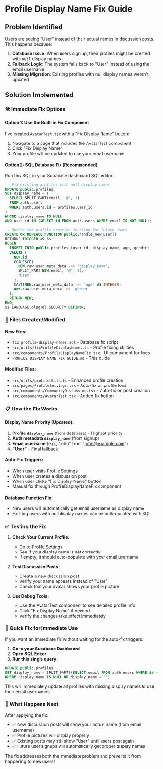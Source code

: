# Profile Display Name Fix Guide

## Problem Identified
Users are seeing "User" instead of their actual names in discussion posts. This happens because:

1. **Database Issue**: When users sign up, their profiles might be created with `null` display names
2. **Fallback Logic**: The system falls back to "User" instead of using the email username
3. **Missing Migration**: Existing profiles with null display names weren't updated

## Solution Implemented

### 🛠️ **Immediate Fix Options**

#### Option 1: Use the Built-in Fix Component
I've created `AvatarTest.tsx` with a "Fix Display Name" button:
1. Navigate to a page that includes the AvatarTest component
2. Click "Fix Display Name" 
3. Your profile will be updated to use your email username

#### Option 2: SQL Database Fix (Recommended)
Run this SQL in your Supabase dashboard SQL editor:

```sql
-- Fix existing profiles with null display names
UPDATE public.profiles 
SET display_name = (
  SELECT SPLIT_PART(email, '@', 1) 
  FROM auth.users 
  WHERE auth.users.id = profiles.user_id
)
WHERE display_name IS NULL 
AND user_id IN (SELECT id FROM auth.users WHERE email IS NOT NULL);

-- Update the profile creation function for future users
CREATE OR REPLACE FUNCTION public.handle_new_user()
RETURNS TRIGGER AS $$
BEGIN
  INSERT INTO public.profiles (user_id, display_name, age, gender)
  VALUES (
    NEW.id, 
    COALESCE(
      NEW.raw_user_meta_data ->> 'display_name',
      SPLIT_PART(NEW.email, '@', 1),
      'User'
    ),
    CAST(NEW.raw_user_meta_data ->> 'age' AS INTEGER),
    NEW.raw_user_meta_data ->> 'gender'
  );
  RETURN NEW;
END;
$$ LANGUAGE plpgsql SECURITY DEFINER;
```

### 🔧 **Files Created/Modified**

#### New Files:
- `fix-profile-display-names.sql` - Database fix script
- `src/utils/fixProfileDisplayNames.ts` - Profile fixing utilities
- `src/components/ProfileDisplayNameFix.tsx` - UI component for fixes
- `PROFILE_DISPLAY_NAME_FIX_GUIDE.md` - This guide

#### Modified Files:
- `src/utils/profileUtils.ts` - Enhanced profile creation
- `src/pages/ProfileSettings.tsx` - Auto-fix on profile load
- `src/components/CommunityDiscussion.tsx` - Auto-fix on post creation
- `src/components/AvatarTest.tsx` - Added fix button

### 📋 **How the Fix Works**

#### Display Name Priority (Updated):
1. **Profile `display_name`** (from database) - Highest priority
2. **Auth metadata `display_name`** (from signup)
3. **Email username** (e.g., "john" from "john@example.com")
4. **"User"** - Final fallback

#### Auto-Fix Triggers:
- When user visits Profile Settings
- When user creates a discussion post
- When user clicks "Fix Display Name" button
- Manual fix through ProfileDisplayNameFix component

#### Database Function Fix:
- New users will automatically get email username as display name
- Existing users with null display names can be bulk-updated with SQL

### ✅ **Testing the Fix**

1. **Check Your Current Profile:**
   - Go to Profile Settings
   - See if your display name is set correctly
   - If empty, it should auto-populate with your email username

2. **Test Discussion Posts:**
   - Create a new discussion post
   - Verify your name appears instead of "User"
   - Check that your avatar shows your profile picture

3. **Use Debug Tools:**
   - Use the AvatarTest component to see detailed profile info
   - Click "Fix Display Name" if needed
   - Verify the changes take effect immediately

### 🚨 **Quick Fix for Immediate Use**

If you want an immediate fix without waiting for the auto-fix triggers:

1. **Go to your Supabase Dashboard**
2. **Open SQL Editor**
3. **Run this single query:**
```sql
UPDATE public.profiles 
SET display_name = SPLIT_PART((SELECT email FROM auth.users WHERE id = profiles.user_id), '@', 1)
WHERE display_name IS NULL OR display_name = '';
```

This will immediately update all profiles with missing display names to use their email usernames.

### 🔮 **What Happens Next**

After applying the fix:
- ✅ New discussion posts will show your actual name (from email username)
- ✅ Profile pictures will display properly
- ✅ Existing posts may still show "User" until users post again
- ✅ Future user signups will automatically get proper display names

The fix addresses both the immediate problem and prevents it from happening to new users!